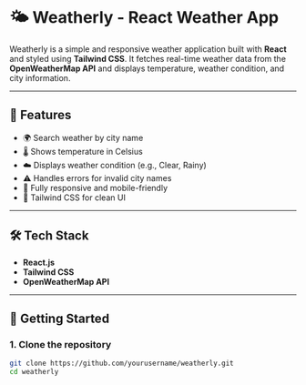 # 🌤️ Weatherly - React Weather App

Weatherly is a simple and responsive weather application built with **React** and styled using **Tailwind CSS**. It fetches real-time weather data from the **OpenWeatherMap API** and displays temperature, weather condition, and city information.

---

## 🚀 Features

- 🌍 Search weather by city name
- 🌡️ Shows temperature in Celsius
- ☁️ Displays weather condition (e.g., Clear, Rainy)
- ⚠️ Handles errors for invalid city names
- 📱 Fully responsive and mobile-friendly
- 🎨 Tailwind CSS for clean UI

---

## 🛠️ Tech Stack

- **React.js**
- **Tailwind CSS**
- **OpenWeatherMap API**

---

## 🧠 Getting Started

### 1. Clone the repository

```bash
git clone https://github.com/yourusername/weatherly.git
cd weatherly

